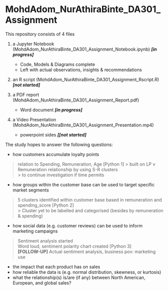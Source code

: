 # MohdAdom_NurAthiraBinte_DA301_Assignment

This repository consists of 4 files
1. a Jupyter Notebook (MohdAdom_NurAthiraBinte_DA301_Assignment_Notebook.ipynb) _**[in progress]**_
    - Code, Models & Diagrams complete
    - Left with actual observations, insights & recommendations
2. an R script (MohdAdom_NurAthiraBinte_DA301_Assignment_Rscript.R) _**[not started]**_

3. a PDF report (MohdAdom_NurAthiraBinte_DA301_Assignment_Report.pdf) 
   - Word document _**[in progress]**_

4. a Video Presentation (MohdAdom_NurAthiraBinte_DA301_Assignment_Presentation.mp4)
   - powerpoint sides _**[[not started]**_
   
The study hopes to answer the following questions:

- how customers accumulate loyalty points
> relation to Spending, Remuneration, Age [Python 1]
    > built on LP v Remuneration relationship by using S-R clusters <br>
    > to continue investigation if time permits
- how groups within the customer base can be used to target specific market segments
> 5 clusters identified within customer base based in remuneration and spending_score [Python 2] <br>
    > Cluster yet to be labelled and categorised (besides by remuneration & spending) 
- how social data (e.g. customer reviews) can be used to inform marketing campaigns
> Sentiment analysis started <br>
> Word loud, sentiment polarity chart created [Python 3]  <br> 
> __[FOLLOW-UP]__ Actual sentiment analysis, business pov: marketing use
- the impact that each product has on sales
- how reliable the data is (e.g. normal distribution, skewness, or kurtosis)
- what the relationship(s) is/are (if any) between North American, European, and global sales? 
